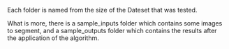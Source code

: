Each folder is named from the size of the Dateset that was tested.

What is more, there is a sample_inputs folder which contains some images to segment,
and a sample_outputs folder which contains the results after the application of the algorithm.
